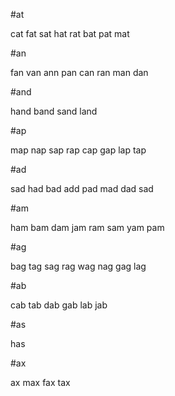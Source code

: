 #at

cat
fat
sat
hat
rat
bat
pat
mat

#an

fan
van
ann
pan
can
ran
man
dan

#and

hand
band
sand
land

#ap

map
nap
sap
rap
cap
gap
lap
tap

#ad

sad
had
bad
add
pad
mad
dad
sad

#am

ham
bam
dam
jam
ram
sam
yam
pam

#ag

bag
tag
sag
rag
wag
nag
gag
lag

#ab

cab
tab
dab
gab
lab
jab

#as

has

#ax

ax
max
fax
tax

